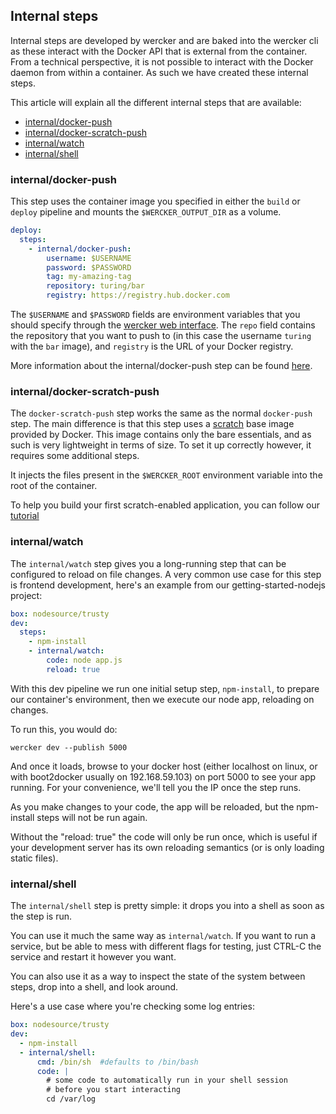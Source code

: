 ## Internal steps
Internal steps are developed by wercker and are baked into the wercker cli as
these interact with the Docker API that is external from the container. From a 
technical perspective, it is not possible to interact with the Docker daemon from 
within a container. As such we have created these internal steps.

This article will explain all the different internal steps that are available:

* [internal/docker-push](#docker-push)
* [internal/docker-scratch-push](#scratch-push)
* [internal/watch](#internal-watch)
* [internal/shell](#internal-shell)


    
### <a name="docker-push"></a>internal/docker-push
This step uses the container image you specified in either the `build` or
`deploy` pipeline and mounts the `$WERCKER_OUTPUT_DIR` as a volume.

```yaml
deploy:
  steps:
    - internal/docker-push:
        username: $USERNAME
        password: $PASSWORD
        tag: my-amazing-tag
        repository: turing/bar
        registry: https://registry.hub.docker.com
```

The `$USERNAME` and `$PASSWORD` fields are environment variables that you
should specify through the [wercker web
interface](/docs/environment-variables/index.html). The `repo` field contains
the repository that you want to push to (in this case the username `turing`
with the `bar` image), and `registry` is the URL of your Docker registry.

More information about the internal/docker-push step can be found
[here](/docs/containers/pushing-containers.html).

### <a name="scratch-push" class="anchor"></a>internal/docker-scratch-push
The `docker-scratch-push` step works the same as the normal `docker-push` step.
The main difference is that this step uses a
[scratch](https://docs.docker.com/articles/baseimages/) base image provided by
Docker. This image contains only the bare essentials, and as such is very
lightweight in terms of size. To set it up correctly however, it requires some
additional steps.

It injects the files present in the `$WERCKER_ROOT` environment variable into
the root of the container.

To help you build your first scratch-enabled application, you can follow our
[tutorial](/quickstarts/advanced/building-minimal-containers-with-go.html)

### <a name="internal-watch" clacc="anchor"></a>internal/watch
The `internal/watch` step gives you a long-running step that can be configured
to reload on file changes. A very common use case for this step is frontend
development, here's an example from our getting-started-nodejs project:

```yaml
box: nodesource/trusty
dev:
  steps:
    - npm-install
    - internal/watch:
        code: node app.js
        reload: true
```

With this dev pipeline we run one initial setup step, `npm-install`, to prepare
our container's environment, then we execute our node app, reloading on changes.

To run this, you would do:

```no-highlight
wercker dev --publish 5000
```

And once it loads, browse to your docker host (either localhost on linux, or
with boot2docker usually  on 192.168.59.103) on port 5000 to see your app running.
For your convenience, we'll tell you the IP once the step runs.

As you make changes to your code, the app will be reloaded, but the npm-install
steps will not be run again.

Without the "reload: true" the code will only be run once, which is useful if
your development server has its own reloading semantics (or is only loading
static files).

### <a name="internal-shell" class="anchor"></a>internal/shell
The `internal/shell` step is pretty simple: it drops you into a shell as soon
as the step is run.

You can use it much the same way as `internal/watch`. If you want to run a
service, but be able to mess with different flags for testing, just CTRL-C the
service and restart it however you want.

You can also use it as a way to inspect the state of the system between steps,
drop into a shell, and look around.

Here's a use case where you're checking some log entries:

```yaml
box: nodesource/trusty
dev:
  - npm-install
  - internal/shell:
      cmd: /bin/sh  #defaults to /bin/bash
      code: |
        # some code to automatically run in your shell session
        # before you start interacting
        cd /var/log
```

